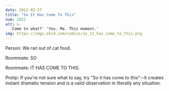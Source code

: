 ```yaml
---
date: 2012-02-27
title: "So It Has Come To This"
num: 1022
alt: >-
  'Come to what?' 'You. Me. This moment.'
img: https://imgs.xkcd.com/comics/so_it_has_come_to_this.png
---
```

Person: We ran out of cat food.

Roommate: SO

Roommate: IT HAS COME TO THIS.

Protip: If you're not sure what to say, try "So it has come to this"--it creates instant dramatic tension and is a valid observation in literally any situation.

